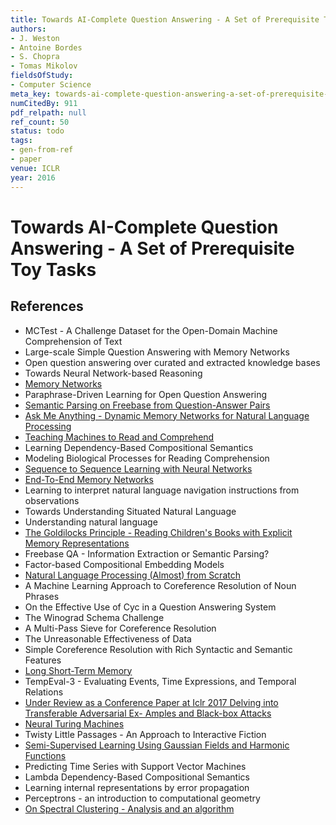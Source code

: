 ```yaml
---
title: Towards AI-Complete Question Answering - A Set of Prerequisite Toy Tasks
authors:
- J. Weston
- Antoine Bordes
- S. Chopra
- Tomas Mikolov
fieldsOfStudy:
- Computer Science
meta_key: towards-ai-complete-question-answering-a-set-of-prerequisite-toy-tasks
numCitedBy: 911
pdf_relpath: null
ref_count: 50
status: todo
tags:
- gen-from-ref
- paper
venue: ICLR
year: 2016
---
```


# Towards AI-Complete Question Answering - A Set of Prerequisite Toy Tasks

## References

- MCTest - A Challenge Dataset for the Open-Domain Machine Comprehension of Text
- Large-scale Simple Question Answering with Memory Networks
- Open question answering over curated and extracted knowledge bases
- Towards Neural Network-based Reasoning
- [Memory Networks](./memory-networks.md)
- Paraphrase-Driven Learning for Open Question Answering
- [Semantic Parsing on Freebase from Question-Answer Pairs](./semantic-parsing-on-freebase-from-question-answer-pairs.md)
- [Ask Me Anything - Dynamic Memory Networks for Natural Language Processing](./ask-me-anything-dynamic-memory-networks-for-natural-language-processing.md)
- [Teaching Machines to Read and Comprehend](./teaching-machines-to-read-and-comprehend.md)
- Learning Dependency-Based Compositional Semantics
- Modeling Biological Processes for Reading Comprehension
- [Sequence to Sequence Learning with Neural Networks](./sequence-to-sequence-learning-with-neural-networks.md)
- [End-To-End Memory Networks](./end-to-end-memory-networks.md)
- Learning to interpret natural language navigation instructions from observations
- Towards Understanding Situated Natural Language
- Understanding natural language
- [The Goldilocks Principle - Reading Children's Books with Explicit Memory Representations](./the-goldilocks-principle-reading-children-s-books-with-explicit-memory-representations.md)
- Freebase QA - Information Extraction or Semantic Parsing?
- Factor-based Compositional Embedding Models
- [Natural Language Processing (Almost) from Scratch](./natural-language-processing-almost-from-scratch.md)
- A Machine Learning Approach to Coreference Resolution of Noun Phrases
- On the Effective Use of Cyc in a Question Answering System
- The Winograd Schema Challenge
- A Multi-Pass Sieve for Coreference Resolution
- The Unreasonable Effectiveness of Data
- Simple Coreference Resolution with Rich Syntactic and Semantic Features
- [Long Short-Term Memory](./long-short-term-memory.md)
- TempEval-3 - Evaluating Events, Time Expressions, and Temporal Relations
- [Under Review as a Conference Paper at Iclr 2017 Delving into Transferable Adversarial Ex- Amples and Black-box Attacks](./under-review-as-a-conference-paper-at-iclr-2017-delving-into-transferable-adversarial-ex-amples-and-black-box-attacks.md)
- [Neural Turing Machines](./neural-turing-machines.md)
- Twisty Little Passages - An Approach to Interactive Fiction
- [Semi-Supervised Learning Using Gaussian Fields and Harmonic Functions](./semi-supervised-learning-using-gaussian-fields-and-harmonic-functions.md)
- Predicting Time Series with Support Vector Machines
- Lambda Dependency-Based Compositional Semantics
- Learning internal representations by error propagation
- Perceptrons - an introduction to computational geometry
- [On Spectral Clustering - Analysis and an algorithm](./on-spectral-clustering-analysis-and-an-algorithm.md)
